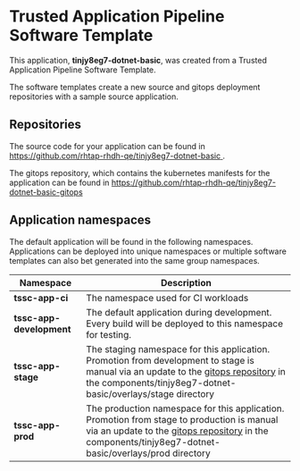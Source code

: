# Trusted Application Pipeline Software Template

This application, **tinjy8eg7-dotnet-basic**, was created from a Trusted Application Pipeline Software Template.

The software templates create a new source and gitops deployment repositories with a sample source application. 

## Repositories

The source code for your application can be found in [https://github.com/rhtap-rhdh-qe/tinjy8eg7-dotnet-basic ](https://github.com/rhtap-rhdh-qe/tinjy8eg7-dotnet-basic ).
 
The gitops repository, which contains the kubernetes manifests for the application can be found in 
[https://github.com/rhtap-rhdh-qe/tinjy8eg7-dotnet-basic-gitops ](https://github.com/rhtap-rhdh-qe/tinjy8eg7-dotnet-basic-gitops ) 

## Application namespaces 

The default application will be found in the following namespaces. Applications can be deployed into unique namespaces or multiple software templates can also bet generated into the same group namespaces.  

|  Namespace   |  Description   |  
| -------- | -------- |
| **tssc-app-ci** | The namespace used for CI workloads |
| **tssc-app-development** | The default application during development. Every build will be deployed to this namespace for testing. |
| **tssc-app-stage** | The staging namespace for this application. Promotion from development to stage is manual via an update to the [gitops repository](https://github.com/rhtap-rhdh-qe/tinjy8eg7-dotnet-basic-gitops ) in the components/tinjy8eg7-dotnet-basic/overlays/stage directory |
| **tssc-app-prod** | The production namespace for this application. Promotion from stage to production is manual via an update to the [gitops repository](https://github.com/rhtap-rhdh-qe/tinjy8eg7-dotnet-basic-gitops ) in the components/tinjy8eg7-dotnet-basic/overlays/prod directory |